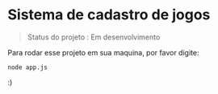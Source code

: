 # Sistema de cadastro de jogos

> Status do projeto : Em desenvolvimento

Para rodar esse projeto em sua maquina, por favor digite:

```
node app.js
```
:)